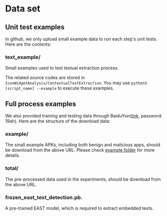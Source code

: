 # Data set

## Unit test examples

In github, we only upload small example data to run each step's unit tests. Here are the contents:

### text_example/

Small examples used to test textual extraction process.

The related source codes are stored in `IconWidgetAnalysis/ContextualTextExtraction`.
You may use `python3 [script_name] --example` to execute these examples.

## Full process examples

We also provided training and testing data through BaiduYun([link](https://pan.baidu.com/s/1mcDk1tDnkI-PdW3kpwZ3lQ), password: 19ah). Here are the structure of the download data:

### example/
The small example APKs, including both benign and malicious apps, should be download from the above URL.
Please check [example folder](example) for more details.

### total/
The pre-processed data used in the experiments, should be download from the above URL.

### frozen_east_text_detection.pb.
A pre-trained EAST model, which is required to extract embedded texts.
